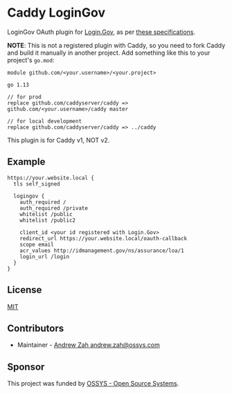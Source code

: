 # Caddy LoginGov

LoginGov OAuth plugin for [Login.Gov](https://www.login.gov/), as per [these specifications](https://developers.login.gov/oidc/).

**NOTE**: This is not a registered plugin with Caddy, so you need to fork Caddy and build it manually in another project. Add something like this to your project's `go.mod`:

```
module github.com/<your.username>/<your.project>

go 1.13

// for prod
replace github.com/caddyserver/caddy => github.com/<your.username>/caddy master

// for local development
replace github.com/caddyserver/caddy => ../caddy
```

This plugin is for Caddy v1, NOT v2.

## Example

```caddyfile
https://your.website.local {
  tls self_signed

  logingov {
    auth_required /
    auth_required /private
    whitelist /public
    whitelist /public2

    client_id <your id registered with Login.Gov>
    redirect_url https://your.website.local/oauth-callback
    scope email
    acr_values http://idmanagement.gov/ns/assurance/loa/1
    login_url /login
  }
}
```

## License

[MIT](./LICENSE)

## Contributors

* Maintainer - [Andrew Zah <andrew.zah@ossys.com>](https://github.com/azah)

## Sponsor

This project was funded by [OSSYS - Open Source Systems](https://www.ossys.com/).
